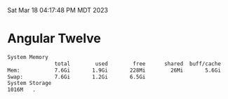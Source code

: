Sat Mar 18 04:17:48 PM MDT 2023

# Angular Twelve

```bash
System Memory
               total        used        free      shared  buff/cache   available
Mem:           7.6Gi       1.9Gi       228Mi        26Mi       5.6Gi       5.4Gi
Swap:          7.6Gi       1.2Gi       6.5Gi
System Storage
1016M	.
```
```bash
